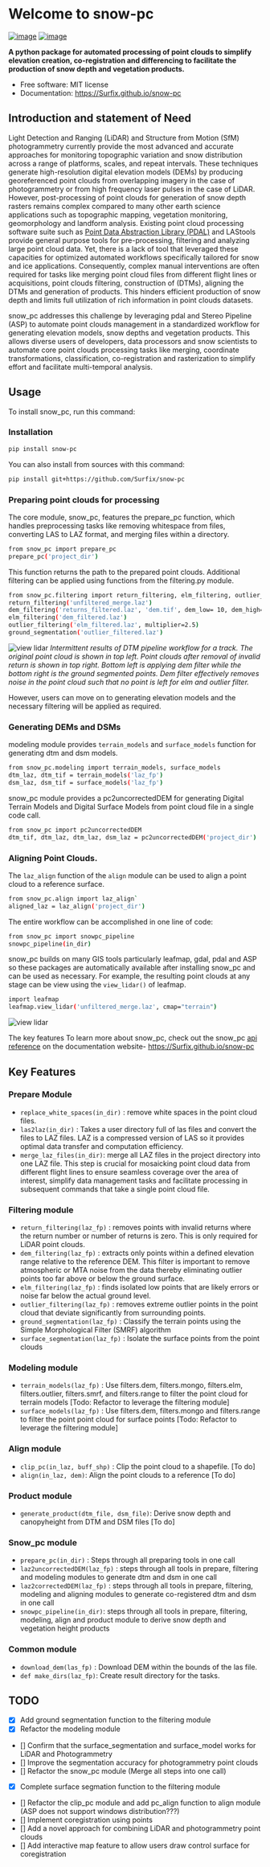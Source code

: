 # Welcome to snow-pc


[![image](https://img.shields.io/pypi/v/snow-pc.svg)](https://pypi.python.org/pypi/snow-pc)
[![image](https://img.shields.io/conda/vn/conda-forge/snow-pc.svg)](https://anaconda.org/conda-forge/snow-pc)


**A python package for automated processing of point clouds to simplify elevation creation, co-registration and differencing to facilitate the production of snow depth and vegetation products.**


-   Free software: MIT license
-   Documentation: https://Surfix.github.io/snow-pc
    
## Introduction and statement of Need
Light Detection and Ranging (LiDAR) and Structure from Motion (SfM) photogrammetry currently provide the most advanced and accurate approaches for monitoring topographic variation and snow distribution across a range of platforms, scales, and repeat intervals. These techniques generate high-resolution digital elevation models (DEMs) by producing georeferenced point clouds from overlapping imagery in the case of photogrammetry or from high frequency laser pulses in the case of LiDAR. However, post-processing of point clouds for generation of snow depth rasters remains complex compared to many other earth science applications such as topographic mapping, vegetation monitoring, geomorphology and landform analysis. Existing point cloud processing software suite such as [Point Data Abstraction Library (PDAL)](https://pypi.org/project/pdal/) and LAStools provide general purpose tools for pre-processing, filtering and analyzing large point cloud data. Yet, there is a lack of tool that leveraged these capacities for optimized automated workflows specifically tailored for snow and ice applications. Consequently, complex manual interventions are often required for tasks like merging point cloud files from different flight lines or acquisitions, point clouds filtering, construction of (DTMs), aligning the DTMs and generation of products. This hinders efficient production of snow depth and limits full utilization of rich information in point clouds datasets.  

snow_pc addresses this challenge by leveraging pdal and Stereo Pipeline (ASP) to automate point clouds management in a standardized workflow for generating elevation models, snow depths and vegetation products. This allows diverse users of developers, data processors and snow scientists to automate core point clouds processing tasks like merging, coordinate transformations, classification, co-registration and rasterization to simplify effort and facilitate multi-temporal analysis.


## Usage
To install snow_pc, run this command:

### Installation

```bash
pip install snow-pc
```

You can also install from sources with this command:

```bash
pip install git+https://github.com/Surfix/snow-pc
```


### Preparing point clouds for processing

The core module, snow_pc, features the prepare_pc function, which handles preprocessing tasks like removing whitespace from files, converting LAS to LAZ format, and merging files within a directory.

```bash
from snow_pc import prepare_pc
prepare_pc('project_dir')
```

This function returns the path to the prepared point clouds. Additional filtering can be applied using functions from the filtering.py module. 

```bash
from snow_pc.filtering import return_filtering, elm_filtering, outlier_filtering, dem_filtering, ground_segmentation
return_filtering('unfiltered_merge.laz')
dem_filtering('returns_filtered.laz', 'dem.tif', dem_low= 10, dem_high=50)
elm_filtering('dem_filtered.laz')
outlier_filtering('elm_filtered.laz', multiplier=2.5)
ground_segmentation('outlier_filtered.laz')
```
![view lidar](filtering_result.png)
*Intermittent results of DTM pipeline workflow for a track. The original point cloud is shown in top left. Point clouds after removal of invalid return is shown in top right. Bottom left is applying dem filter while the bottom right is the ground segmented points. Dem filter effectively removes noise in the point cloud such that no point is left for elm and outlier filter.*

However, users can move on to generating elevation models and the necessary filtering will be applied as required. 

### Generating DEMs and DSMs
modeling module provides `terrain_models` and `surface_models` function for generating dtm and dsm models.

 ```bash
from snow_pc.modeling import terrain_models, surface_models
dtm_laz, dtm_tif = terrain_models('laz_fp')
dsm_laz, dsm_tif = surface_models('laz_fp')
 ```
snow_pc module provides a pc2uncorrectedDEM for generating Digital Terrain Models and Digital Surface Models from point cloud file in a single code call.

```bash
from snow_pc import pc2uncorrectedDEM
dtm_tif, dtm_laz, dtm_laz, dsm_laz = pc2uncorrectedDEM('project_dir')
```

### Aligning Point Clouds.

The `laz_align` function of the `align` module can be used to align a point cloud to a reference surface. 

```bash
from snow_pc.align import laz_align`
aligned_laz = laz_align('project_dir')
```

The entire workflow can be accomplished in one line of code:
```bash
from snow_pc import snowpc_pipeline
snowpc_pipeline(in_dir)
```

snow_pc builds on many GIS tools particularly leafmap, gdal, pdal and ASP so these packages are automatically available after installing snow_pc and can be used as necessary. For example, the resulting point clouds at any stage can be view using the `view_lidar()` of leafmap.

```bash
import leafmap
leafmap.view_lidar('unfiltered_merge.laz', cmap="terrain")
```
![view lidar](output.png "Filtering result of LiDAR data")


The key features 
To learn more about snow_pc, check out the snow_pc [api reference](https://surfix.github.io/snow-pc/snow_pc/) on the documentation website- https://Surfix.github.io/snow-pc



## Key Features
### Prepare Module
- `replace_white_spaces(in_dir)` : remove white spaces in the point cloud files. 
- `las2laz(in_dir)` : Takes a user directory full of las files and convert the files to LAZ files. LAZ is a compressed version of LAS so it provides optimal data transfer and computation efficiency.
- `merge_laz_files(in_dir)`: merge all LAZ files in the project directory into one LAZ file. This step is crucial for mosaicking point cloud data from different flight lines to ensure seamless coverage over the area of interest, simplify data management tasks and facilitate processing in subsequent commands that take a single point cloud file. 

### Filtering module
- `return_filtering(laz_fp)` : removes points with invalid returns where the return number or number of returns is zero. This is only required for LiDAR point clouds. 
- `dem_filtering(laz_fp)` : extracts only points within a defined elevation range relative to the reference DEM. This filter is important to remove atmospheric or MTA noise from the data thereby eliminating outlier points too far above or below the ground surface.
- `elm_filtering(laz_fp)` : finds isolated low points that are likely errors or noise far below the actual ground level.
- `outlier_filtering(laz_fp)` : removes extreme outlier points in the point cloud that deviate significantly from surrounding points.
- `ground_segmentation(laz_fp)` : Classify the terrain points using the Simple Morphological Filter (SMRF) algorithm
- `surface_segmentation(laz_fp)` : Isolate the surface points from the point clouds

### Modeling module
- `terrain_models(laz_fp)` : Use filters.dem, filters.mongo, filters.elm, filters.outlier, filters.smrf, and filters.range to filter the point cloud for terrain models [Todo: Refactor to leverage the filtering module]
- `surface_models(laz_fp)` : Use filters.dem, filters.mongo and filters.range to filter the point point cloud for surface points [Todo: Refactor to leverage the filtering module]

### Align module
- `clip_pc(in_laz, buff_shp)` : Clip the point cloud to a shapefile. [To do]
- `align(in_laz, dem)`: Align the point clouds to a reference [To do]

### Product module
- `generate_product(dtm_file, dsm_file)`: Derive snow depth and canopyheight from DTM and DSM files [To do]

### Snow_pc module
- `prepare_pc(in_dir)` : Steps through all preparing tools in one call
- `laz2uncorrectedDEM(laz_fp)` : steps through all tools in prepare, filtering and modeling modules to generate dtm and dsm in one call
- `laz2correctedDEM(laz_fp)` : steps through all tools in prepare, filtering, modeling and aligning modules to generate co-registered dtm and dsm in one call
- `snowpc_pipeline(in_dir)`: steps through all tools in prepare, filtering, modeling, align and product module to derive snow depth and vegetation height products

### Common module
 - `download_dem(las_fp)` : Download DEM within the bounds of the las file.
 - `def make_dirs(laz_fp)`: Create result directory for the tasks.



##  TODO
- [x] Add ground segmentation function to the filtering module
- [x] Refactor the modeling module 
- [] Confirm that the surface_segmentation and surface_model works for LiDAR and Photogrammetry
- [] Improve the segmentation accuracy for photogrammetry point clouds
- [] Refactor the snow_pc module (Merge all steps into one call)
- [x] Complete surface segmation function to the filtering module
- [] Refactor the clip_pc module and add pc_align function to align module (ASP does not support windows distribution???)
- [] Implement coregistration using points
- [] Add a novel approach for combining LiDAR and photogrammetry point clouds
- [] Add interactive map feature to allow users draw control surface for coregistration

